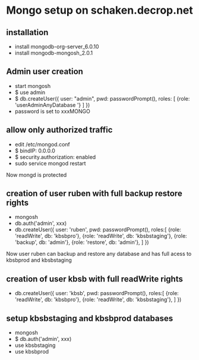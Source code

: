 # Mongo setup on schaken.decrop.net

## installation 

- install mongodb-org-server_6.0.10
- install mongodb-mongosh_2.0.1

## Admin user creation

- start mongosh
- $ use admin
- $ db.createUser({ user: "admin", pwd: passwordPrompt(), roles: [ {role: 'userAdminAnyDatabase '} ] })
- password is set to xxxMONGO

## allow only authorized traffic

- edit /etc/mongod.conf
- $ bindIP: 0.0.0.0
- $ security.authorization: enabled
- sudo service mongod restart

Now mongd is protected

## creation of user ruben with full backup restore rights 

- mongosh
- db.auth('admin', xxx)
- db.createUser({
        user: 'ruben', 
        pwd: passwordPrompt(), 
        roles:[
            {role: 'readWrite', db: 'kbsbpro'},
            {role: 'readWrite', db: 'kbsbstaging'},
            {role: 'backup', db: 'admin'},
            {role: 'restore', db: 'admin'}, 
        ]
    })

Now user ruben can backup and restore any database and has full acess to kbsbprod and kbsbstaging 

## creation of user kbsb with full readWrite rights 

- db.createUser({
        user: 'kbsb', 
        pwd: passwordPrompt(), 
        roles:[
            {role: 'readWrite', db: 'kbsbpro'},
            {role: 'readWrite', db: 'kbsbstaging'},
        ]
    })
## setup kbsbstaging and kbsbprod databases

- mongosh
- $ db.auth('admin', xxx)
- use kbsbstaging 
- use kbsbprod
